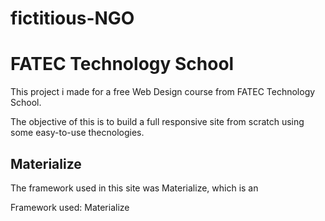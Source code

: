 # fictitious-NGO

<h1>FATEC Technology School</h1>
<p>This project i made for a free Web Design course from FATEC Technology School.</p>
The objective of this is to build a full responsive site from scratch using some easy-to-use thecnologies.

<h2>Materialize</h2>
<p>The framework used in this site was Materialize, which is an</p>

Framework used: Materialize
